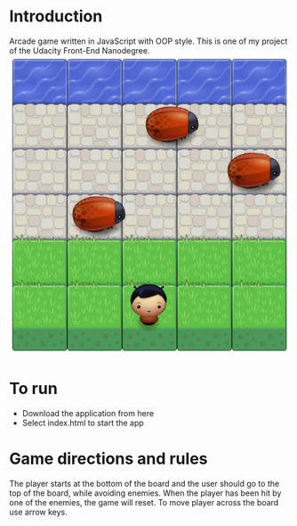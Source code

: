 # Introduction
Arcade game written in JavaScript with OOP style. 
This is one of my project of the Udacity Front-End Nanodegree.
![printScreen-of-game](https://github.com/BielanPaula/arcade-game/blob/master/images/CAGC.jpg)

# To run
- Download the application from here
- Select index.html to start the app

# Game directions and rules
The player starts at the bottom of the board and the user should go to the top of the board, while avoiding enemies. When the player has been hit by one of the enemies, the game will reset. To move player across the board use arrow keys. 
